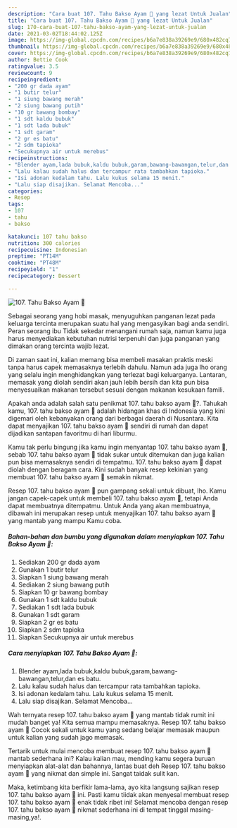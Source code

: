 ```yaml
---
description: "Cara buat 107. Tahu Bakso Ayam 🐔 yang lezat Untuk Jualan"
title: "Cara buat 107. Tahu Bakso Ayam 🐔 yang lezat Untuk Jualan"
slug: 170-cara-buat-107-tahu-bakso-ayam-yang-lezat-untuk-jualan
date: 2021-03-02T18:44:02.125Z
image: https://img-global.cpcdn.com/recipes/b6a7e838a39269e9/680x482cq70/107-tahu-bakso-ayam-🐔-foto-resep-utama.jpg
thumbnail: https://img-global.cpcdn.com/recipes/b6a7e838a39269e9/680x482cq70/107-tahu-bakso-ayam-🐔-foto-resep-utama.jpg
cover: https://img-global.cpcdn.com/recipes/b6a7e838a39269e9/680x482cq70/107-tahu-bakso-ayam-🐔-foto-resep-utama.jpg
author: Bettie Cook
ratingvalue: 3.5
reviewcount: 9
recipeingredient:
- "200 gr dada ayam"
- "1 butir telur"
- "1 siung bawang merah"
- "2 siung bawang putih"
- "10 gr bawang bombay"
- "1 sdt kaldu bubuk"
- "1 sdt lada bubuk"
- "1 sdt garam"
- "2 gr es batu"
- "2 sdm tapioka"
- "Secukupnya air untuk merebus"
recipeinstructions:
- "Blender ayam,lada bubuk,kaldu bubuk,garam,bawang-bawangan,telur,dan es batu."
- "Lalu kalau sudah halus dan tercampur rata tambahkan tapioka."
- "Isi adonan kedalam tahu. Lalu kukus selama 15 menit."
- "Lalu siap disajikan. Selamat Mencoba..."
categories:
- Resep
tags:
- 107
- tahu
- bakso

katakunci: 107 tahu bakso 
nutrition: 300 calories
recipecuisine: Indonesian
preptime: "PT14M"
cooktime: "PT48M"
recipeyield: "1"
recipecategory: Dessert

---
```



![107. Tahu Bakso Ayam 🐔](https://img-global.cpcdn.com/recipes/b6a7e838a39269e9/680x482cq70/107-tahu-bakso-ayam-🐔-foto-resep-utama.jpg)

Sebagai seorang yang hobi masak, menyuguhkan panganan lezat pada keluarga tercinta merupakan suatu hal yang mengasyikan bagi anda sendiri. Peran seorang ibu Tidak sekedar menangani rumah saja, namun kamu juga harus menyediakan kebutuhan nutrisi terpenuhi dan juga panganan yang dimakan orang tercinta wajib lezat.

Di zaman  saat ini, kalian memang bisa membeli masakan praktis meski tanpa harus capek memasaknya terlebih dahulu. Namun ada juga lho orang yang selalu ingin menghidangkan yang terlezat bagi keluarganya. Lantaran, memasak yang diolah sendiri akan jauh lebih bersih dan kita pun bisa menyesuaikan makanan tersebut sesuai dengan makanan kesukaan famili. 



Apakah anda adalah salah satu penikmat 107. tahu bakso ayam 🐔?. Tahukah kamu, 107. tahu bakso ayam 🐔 adalah hidangan khas di Indonesia yang kini digemari oleh kebanyakan orang dari berbagai daerah di Nusantara. Kita dapat menyajikan 107. tahu bakso ayam 🐔 sendiri di rumah dan dapat dijadikan santapan favoritmu di hari liburmu.

Kamu tak perlu bingung jika kamu ingin menyantap 107. tahu bakso ayam 🐔, sebab 107. tahu bakso ayam 🐔 tidak sukar untuk ditemukan dan juga kalian pun bisa memasaknya sendiri di tempatmu. 107. tahu bakso ayam 🐔 dapat diolah dengan beragam cara. Kini sudah banyak resep kekinian yang membuat 107. tahu bakso ayam 🐔 semakin nikmat.

Resep 107. tahu bakso ayam 🐔 pun gampang sekali untuk dibuat, lho. Kamu jangan capek-capek untuk membeli 107. tahu bakso ayam 🐔, tetapi Anda dapat membuatnya ditempatmu. Untuk Anda yang akan membuatnya, dibawah ini merupakan resep untuk menyajikan 107. tahu bakso ayam 🐔 yang mantab yang mampu Kamu coba.

<!--inarticleads1-->

##### Bahan-bahan dan bumbu yang digunakan dalam menyiapkan 107. Tahu Bakso Ayam 🐔:

1. Sediakan 200 gr dada ayam
1. Gunakan 1 butir telur
1. Siapkan 1 siung bawang merah
1. Sediakan 2 siung bawang putih
1. Siapkan 10 gr bawang bombay
1. Gunakan 1 sdt kaldu bubuk
1. Sediakan 1 sdt lada bubuk
1. Gunakan 1 sdt garam
1. Siapkan 2 gr es batu
1. Siapkan 2 sdm tapioka
1. Siapkan Secukupnya air untuk merebus




<!--inarticleads2-->

##### Cara menyiapkan 107. Tahu Bakso Ayam 🐔:

1. Blender ayam,lada bubuk,kaldu bubuk,garam,bawang-bawangan,telur,dan es batu.
1. Lalu kalau sudah halus dan tercampur rata tambahkan tapioka.
1. Isi adonan kedalam tahu. Lalu kukus selama 15 menit.
1. Lalu siap disajikan. Selamat Mencoba...




Wah ternyata resep 107. tahu bakso ayam 🐔 yang mantab tidak rumit ini mudah banget ya! Kita semua mampu memasaknya. Resep 107. tahu bakso ayam 🐔 Cocok sekali untuk kamu yang sedang belajar memasak maupun untuk kalian yang sudah jago memasak.

Tertarik untuk mulai mencoba membuat resep 107. tahu bakso ayam 🐔 mantab sederhana ini? Kalau kalian mau, mending kamu segera buruan menyiapkan alat-alat dan bahannya, lantas buat deh Resep 107. tahu bakso ayam 🐔 yang nikmat dan simple ini. Sangat taidak sulit kan. 

Maka, ketimbang kita berfikir lama-lama, ayo kita langsung sajikan resep 107. tahu bakso ayam 🐔 ini. Pasti kamu tiidak akan menyesal membuat resep 107. tahu bakso ayam 🐔 enak tidak ribet ini! Selamat mencoba dengan resep 107. tahu bakso ayam 🐔 nikmat sederhana ini di tempat tinggal masing-masing,ya!.

